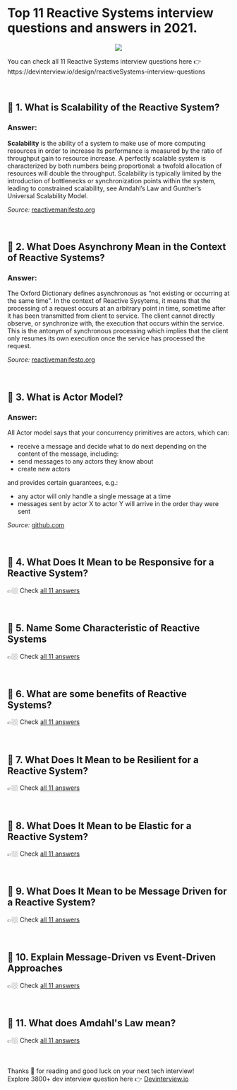 <div data-v-5e9078c0="" data-v-b06dc010="" class="QuestionsList"><div data-v-5e9078c0=""><h1 data-v-5e9078c0="">
      Top 11 Reactive Systems interview
      questions and answers in 2021.
    </h1> <p data-v-5e9078c0="" align="center"><a data-v-5e9078c0="" href="https://devinterview.io/"><img data-v-5e9078c0="" src="https://source.unsplash.com/collection/52661698/700x350"></a></p> <p data-v-5e9078c0="">
      You can check all
      11
      Reactive Systems interview questions here 👉
      https://devinterview.io/design/reactiveSystems-interview-questions
    </p> <br data-v-5e9078c0=""> <div data-v-5e9078c0="" class="unit"><div><h2>🔹 1. What is Scalability of the Reactive System?</h2></div> <div><h3>Answer:</h3> <div class="answer"><div><div><div class="AnswerBody"><p><strong>Scalability</strong> is the ability of a system to make use of more computing resources in order to increase its performance is measured by the ratio of throughput gain to resource increase. A perfectly scalable system is characterized by both numbers being proportional: a twofold allocation of resources will double the throughput. Scalability is typically limited by the introduction of bottlenecks or synchronization points within the system, leading to constrained scalability, see Amdahl’s Law and Gunther’s Universal Scalability Model.</p></div></div><div class="row my-2"><div><span><i>Source:</i>&nbsp;<span><a href="https://www.reactivemanifesto.org/" rel="noreferrer" target="_blank" title="What is Scalability of the Reactive System? Interview Questions Source To Answer">reactivemanifesto.org</a></span></span>&nbsp; &nbsp;</div></div></div></div></div> <br><br></div><div data-v-5e9078c0="" class="unit"><div><h2>🔹 2. What Does Asynchrony Mean in the Context of Reactive Systems?</h2></div> <div><h3>Answer:</h3> <div class="answer"><div><div><div class="AnswerBody"><p>The Oxford Dictionary defines asynchronous as “not existing or occurring at the same time”. In the context of Reactive Sysytems, it means that the processing of a request occurs at an arbitrary point in time, sometime after it has been transmitted from client to service. The client cannot directly observe, or synchronize with, the execution that occurs within the service. This is the antonym of synchronous processing which implies that the client only resumes its own execution once the service has processed the request.</p></div></div><div class="row my-2"><div><span><i>Source:</i>&nbsp;<span><a href="https://www.reactivemanifesto.org/" rel="noreferrer" target="_blank" title="What Does Asynchrony Mean in the Context of Reactive Systems? Interview Questions Source To Answer">reactivemanifesto.org</a></span></span>&nbsp; &nbsp;</div></div></div></div></div> <br><br></div><div data-v-5e9078c0="" class="unit"><div><h2>🔹 3. What is Actor Model?</h2></div> <div><h3>Answer:</h3> <div class="answer"><div><div><div class="AnswerBody"><p>All Actor model says that your concurrency primitives are actors, which can:</p><ul><li>receive a message and decide what to do next depending on the content of the message, including:</li><li>send messages to any actors they know about</li><li>create new actors</li></ul><p>and provides certain guarantees, e.g.:</p><ul><li>any actor will only handle a single message at a time</li><li>messages sent by actor X to actor Y will arrive in the order thay were sent</li></ul></div></div><div class="row my-2"><div><span><i>Source:</i>&nbsp;<span><a href="https://gist.github.com/staltz/868e7e9bc2a7b8c1f754" rel="noreferrer" target="_blank" title="What is Actor Model? Interview Questions Source To Answer">github.com</a></span></span>&nbsp; &nbsp;</div></div></div></div></div> <br><br></div><div data-v-5e9078c0="" class="unit"><div><h2>🔹 4. What Does It Mean to be Responsive for a Reactive System?</h2></div> <div>
    👉🏼 Check
    <a href="https://devinterview.io/design/reactiveSystems-interview-questions">all 11 answers</a></div> <br><br></div><div data-v-5e9078c0="" class="unit"><div><h2>🔹 5. Name Some Characteristic of Reactive Systems</h2></div> <div>
    👉🏼 Check
    <a href="https://devinterview.io/design/reactiveSystems-interview-questions">all 11 answers</a></div> <br><br></div><div data-v-5e9078c0="" class="unit"><div><h2>🔹 6. What are some benefits of Reactive Systems?</h2></div> <div>
    👉🏼 Check
    <a href="https://devinterview.io/design/reactiveSystems-interview-questions">all 11 answers</a></div> <br><br></div><div data-v-5e9078c0="" class="unit"><div><h2>🔹 7. What Does It Mean to be Resilient for a Reactive System?</h2></div> <div>
    👉🏼 Check
    <a href="https://devinterview.io/design/reactiveSystems-interview-questions">all 11 answers</a></div> <br><br></div><div data-v-5e9078c0="" class="unit"><div><h2>🔹 8. What Does It Mean to be Elastic for a Reactive System?</h2></div> <div>
    👉🏼 Check
    <a href="https://devinterview.io/design/reactiveSystems-interview-questions">all 11 answers</a></div> <br><br></div><div data-v-5e9078c0="" class="unit"><div><h2>🔹 9. What Does It Mean to be Message Driven for a Reactive System?</h2></div> <div>
    👉🏼 Check
    <a href="https://devinterview.io/design/reactiveSystems-interview-questions">all 11 answers</a></div> <br><br></div><div data-v-5e9078c0="" class="unit"><div><h2>🔹 10. Explain Message-Driven vs Event-Driven Approaches</h2></div> <div>
    👉🏼 Check
    <a href="https://devinterview.io/design/reactiveSystems-interview-questions">all 11 answers</a></div> <br><br></div><div data-v-5e9078c0="" class="unit"><div><h2>🔹 11. What does Amdahl's Law mean?</h2></div> <div>
    👉🏼 Check
    <a href="https://devinterview.io/design/reactiveSystems-interview-questions">all 11 answers</a></div> <br><br></div> <div data-v-5e9078c0="" class="end"></div> <br data-v-5e9078c0="">
    Thanks 🙌 for reading and good luck on your next tech interview!
    <br data-v-5e9078c0="">
    Explore 3800+ dev interview question here 👉
    <a data-v-5e9078c0="" href="https://devinterview.io/">Devinterview.io</a></div> <!----></div>
